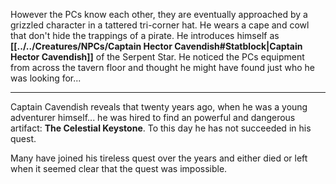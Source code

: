 However the PCs know each other, they are eventually approached by a grizzled character in a tattered tri-corner hat. He wears a cape and cowl that don't hide the trappings of a pirate. He introduces himself as **[[../../Creatures/NPCs/Captain Hector Cavendish#Statblock|Captain Hector Cavendish]]** of the Serpent Star. He noticed the PCs equipment from across the tavern floor and thought he might have found just who he was looking for...

---

Captain Cavendish reveals that twenty years ago, when he was a young adventurer himself... he was hired to find an powerful and dangerous artifact: **The Celestial Keystone**. To this day he has not succeeded in his quest.

Many have joined his tireless quest over the years and either died or left when it seemed clear that the quest was impossible.
